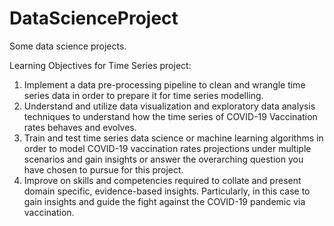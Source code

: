 # DataScienceProject
Some data science projects.

Learning Objectives for Time Series project:
1. Implement a data pre-processing pipeline to clean and wrangle time series data in order to
prepare it for time series modelling.
2. Understand and utilize data visualization and exploratory data analysis techniques to
understand how the time series of COVID-19 Vaccination rates behaves and evolves.
3. Train and test time series data science or machine learning algorithms in order to model
COVID-19 vaccination rates projections under multiple scenarios and gain insights or answer
the overarching question you have chosen to pursue for this project.
4. Improve on skills and competencies required to collate and present domain specific,
evidence-based insights. Particularly, in this case to gain insights and guide the fight
against the COVID-19 pandemic via vaccination.
